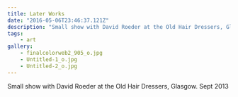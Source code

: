 ```yaml
---
title: Later Works
date: "2016-05-06T23:46:37.121Z"
description: "Small show with David Roeder at the Old Hair Dressers, Glasgow. Sept 2013"
tags:
    - art
gallery:
    - finalcolorweb2_905_o.jpg
    - Untitled-1_o.jpg
    - Untitled-2_o.jpg
---
```


Small show with David Roeder at the Old Hair Dressers, Glasgow. Sept 2013
